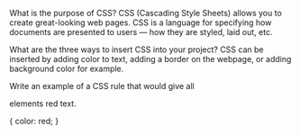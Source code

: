 What is the purpose of CSS?
CSS (Cascading Style Sheets) allows you to create great-looking web pages.
CSS is a language for specifying how documents are presented to users — how they are styled, laid out, etc.

What are the three ways to insert CSS into your project? 
CSS can be inserted by adding color to text, adding a border on the webpage, or adding background color for example.

Write an example of a CSS rule that would give all <p> elements red text.
<p> {
    color: red;
}
